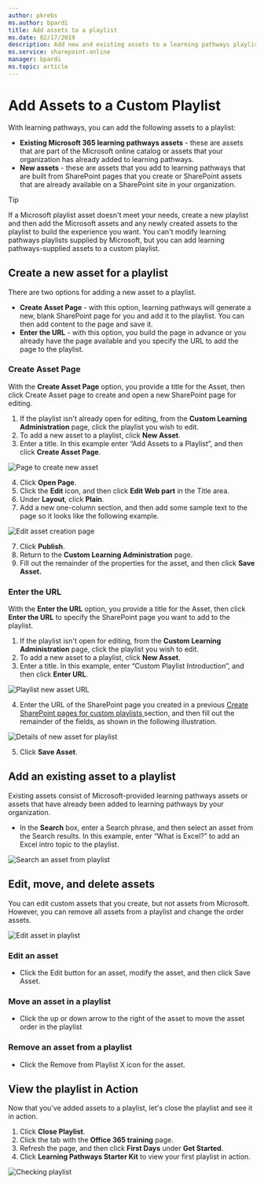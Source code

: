 ```yaml
---
author: pkrebs
ms.author: bpardi
title: Add assets to a playlist
ms.date: 02/17/2019
description: Add new and existing assets to a learning pathways playlist
ms.service: sharepoint-online
manager: bpardi
ms.topic: article
---
```


# Add Assets to a Custom Playlist

With learning pathways, you can add the following assets to a playlist:

- **Existing Microsoft 365 learning pathways assets** - these are assets that are part of the Microsoft online catalog or assets that your organization has already added to learning pathways.
- **New assets** - these are assets that you add to learning pathways that are built from SharePoint pages that you create or SharePoint assets that are already available on a SharePoint site in your organization. 

> [!TIP]
> If a Microsoft playlist asset doesn't meet your needs, create a new playlist and then add the Microsoft assets and any newly created assets to the playlist to build the experience you want. You can't modify learning pathways playlists supplied by Microsoft, but you can add learning pathways-supplied assets to a custom playlist.   

## Create a new asset for a playlist

There are two options for adding a new asset to a playlist.

- **Create Asset Page** - with this option, learning pathways will generate a new,  blank SharePoint page for you and add it to the playlist. You can then add content to the page and save it.  
- **Enter the URL** - with this option, you build the page in advance or you already have the page available and you specify the URL to add the page to the playlist.

### Create Asset Page 
With the **Create Asset Page** option, you provide a title for the Asset, then click Create Asset page to create and open a new SharePoint page for editing. 

1.	If the playlist isn't already open for editing, from the **Custom Learning Administration** page, click the playlist you wish to edit. 
2. To add a new asset to a playlist, click **New Asset**. 
3. Enter a title. In this example enter “Add Assets to a Playlist”, and then click **Create Asset Page**.

![Page to create new asset](media/cg-addassetcreatenewpage.png)

4. Click **Open Page**.
5. Click the **Edit** icon, and then click **Edit Web part** in the Title area.
6. Under **Layout**, click **Plain**. 
7. Add a new one-column section, and then add some sample text to the page so it looks like the following example. 

![Edit asset creation page](media/cg-addassetcreatenewpageedit.png)

7. Click **Publish**.
8. Return to the **Custom Learning Administration** page. 
9. Fill out the remainder of the properties for the asset, and then click **Save Asset.**

### Enter the URL
With the **Enter the URL** option, you provide a title for the Asset, then click **Enter the URL** to specify the SharePoint page you want to add to the playlist. 

1.	If the playlist isn't open for editing, from the **Custom Learning Administration** page, click the playlist you wish to edit. 
2. To add a new asset to a playlist, click **New Asset**. 
3. Enter a title. In this example, enter “Custom Playlist Introduction”, and then click **Enter URL**. 

![Playlist new asset URL](media/cg-newplaylistasseturl.png)

4. Enter the URL of the SharePoint page you created in a previous [Create SharePoint pages for custom playlists ](custom_createnewpage.md) section, and then fill out the remainder of the fields, as shown in the following illustration.

![Details of new asset for playlist](media/cg-newplaylistassetdetails.png)

5. Click **Save Asset**. 

## Add an existing asset to a playlist

Existing assets consist of Microsoft-provided learning pathways assets or assets that have already been added to learning pathways by your organization. 

- In the **Search** box, enter a Search phrase, and then select an asset from the Search results. In this example, enter “What is Excel?” to add an Excel intro topic to the playlist.

![Search an asset from playlist](media/cg-existplaylistassetsearch.png)

## Edit, move, and delete assets
You can edit custom assets that you create, but not assets from Microsoft. However, you can remove all assets from a playlist and change the order assets. 

![Edit asset in playlist](media/cg-playlistassetedit.png)

### Edit an asset
- Click the Edit button for an asset, modify the asset, and then click Save Asset. 

### Move an asset in a playlist
- Click the up or down arrow to the right of the asset to move the asset order in the playlist

### Remove an asset from a playlist
- Click the Remove from Playlist X icon for the asset. 

## View the playlist in Action
Now that you've added assets to a playlist, let's close the playlist and see it in action. 

1. Click **Close Playlist**.
2. Click the tab with the **Office 365 training** page.
3. Refresh the page, and then click **First Days** under **Get Started**.
4. Click **Learning Pathways Starter Kit** to view your first playlist in action. 

![Checking playlist](media/cg-addassetcheckwork.png)

